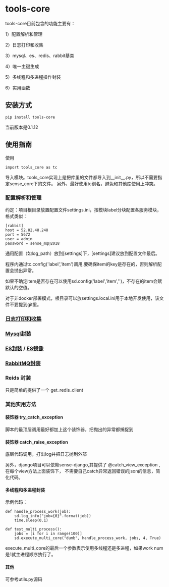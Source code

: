 # tools-core

tools-core目前包含的功能主要有：

1）配置解析和管理

2）日志打印和收集

3）mysql、es、redis、rabbit基类

4）唯一主键生成

5）多线程和多进程操作封装

6）实用函数

## 安装方式

    pip install tools-core
    
当前版本是0.1.12

## 使用指南

使用
    
    import tools_core as tc
   
导入模块。tools_core实现上是把库里的文件都导入到__init__.py，所以不需要指定sense_core下的文件。
另外，最好使用tc别名，避免和其他库使用上冲突。

### 配置解析和管理
约定：项目根目录放置配置文件settings.ini，按模块label分块配置各服务模块，格式类似：

    [rabbit]
    host = 52.82.48.248
    port = 5672
    user = admin
    password = sense_mq@2018
    

通用配置（如log_path）放到[settings]下，[settings]建议放到配置文件最后。

程序内通过tc.config('label','item')调用,要确保item的key是存在的，否则解析配置会抛出异常。

如果不确定item是否存在可以使用sd.config('label','item','')，不存在的item会赋默认的空值。

对于非docker部署模式，根目录可以放settings.local.ini用于本地开发使用，该文件不要提到git里。


### [日志打印和收集](./docs/log.md)

### [Mysql封装](./docs/sqlalchemy.md)

### [ES封装](./docs/es.md) / [ES镜像](./docs/es_opendistro.md)

### [RabbitMQ封装](./docs/rabbit.md)

### Reids 封装

只是简单的提供了一个 get_redis_client

### 其他实用方法

#### 装饰器 try_catch_exception
脚本的最顶层调用最好都加上这个装饰器，把抛出的异常都捕捉到

#### 装饰器 catch_raise_exception

底层代码调用，打出log并把日志抛到外部

另外，django项目可以依赖sense-django,其提供了 @catch_view_exception ,在每个view方法上面装饰下，
不需要自己catch异常返回错误的json的信息，简化代码。

#### 多线程和多进程封装

示例代码：

    def handle_process_work(job):
        sd.log_info("job={0}".format(job))
        time.sleep(0.1)
    
    def test_multi_process():
        jobs = [i for i in range(100)]
        sd.execute_multi_core("dumb", handle_process_work, jobs, 4, True)

execute_multi_core的最后一个参数表示使用多线程还是多进程，如果work num是1就主进程顺序执行了。

#### 其他

可参考utils.py源码




